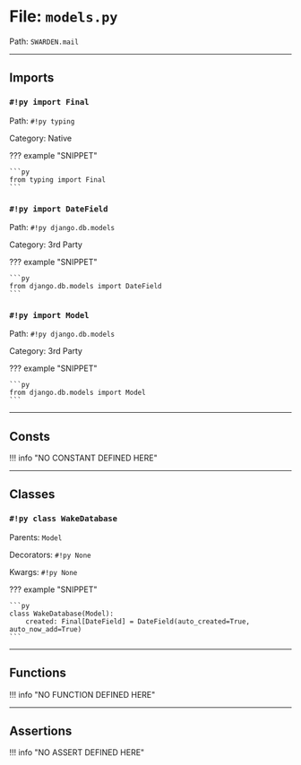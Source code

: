 
# File: `models.py`
Path: `SWARDEN.mail`



---

## Imports

### `#!py import Final`

Path: `#!py typing`

Category: Native

??? example "SNIPPET"

    ```py
    from typing import Final
    ```

### `#!py import DateField`

Path: `#!py django.db.models`

Category: 3rd Party

??? example "SNIPPET"

    ```py
    from django.db.models import DateField
    ```

### `#!py import Model`

Path: `#!py django.db.models`

Category: 3rd Party

??? example "SNIPPET"

    ```py
    from django.db.models import Model
    ```



---

## Consts

!!! info "NO CONSTANT DEFINED HERE"

---

## Classes

### `#!py class WakeDatabase`

Parents: `Model`

Decorators: `#!py None`

Kwargs: `#!py None`

??? example "SNIPPET"

    ```py
    class WakeDatabase(Model):
        created: Final[DateField] = DateField(auto_created=True, auto_now_add=True)
    ```



---

## Functions

!!! info "NO FUNCTION DEFINED HERE"

---

## Assertions

!!! info "NO ASSERT DEFINED HERE"
